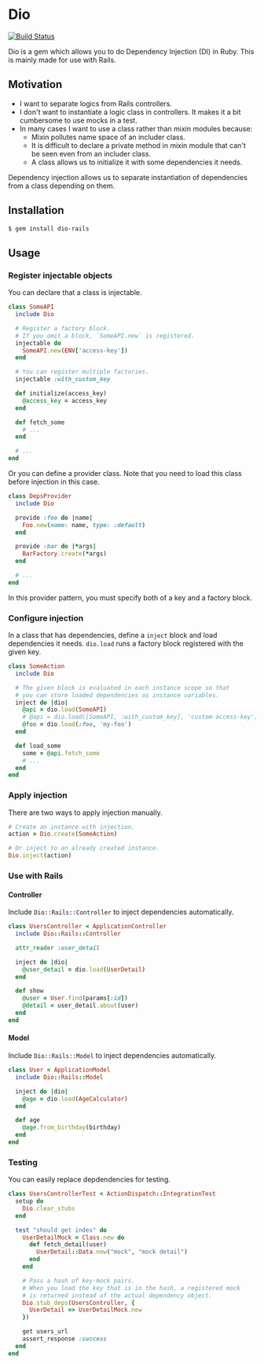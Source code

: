 # Dio

[![Build Status][travis-badge]](https://travis-ci.org/ryym/dio)

[travis-badge]: https://travis-ci.org/ryym/dio.svg?branch=master

Dio is a gem which allows you to do Dependency Injection (DI) in Ruby.
This is mainly made for use with Rails.

## Motivation

- I want to separate logics from Rails controllers.
- I don't want to instantiate a logic class in controllers.
  It makes it a bit cumbersome to use mocks in a test.
- In many cases I want to use a class rather than mixin modules because:
    - Mixin pollutes name space of an includer class.
    - It is difficult to declare a private method in mixin module
      that can't be seen even from an includer class.
    - A class allows us to initialize it with some dependencies it needs.

Dependency injection allows us to separate instantiation of dependencies from a class depending on them.

## Installation

```bash
$ gem install dio-rails
```

## Usage

### Register injectable objects

You can declare that a class is injectable.

```ruby
class SomeAPI
  include Dio

  # Register a factory block.
  # If you omit a block, `SomeAPI.new` is registered.
  injectable do
    SomeAPI.new(ENV['access-key'])
  end

  # You can register multiple factories.
  injectable :with_custom_key

  def initialize(access_key)
    @access_key = access_key
  end

  def fetch_some
    # ...
  end

  # ...
end
```

Or you can define a provider class.
Note that you need to load this class before injection in this case.

```ruby
class DepsProvider
  include Dio

  provide :foo do |name|
    Foo.new(name: name, type: :default)
  end

  provide :bar do |*args|
    BarFactory.create(*args)
  end

  # ...
end
```

In this provider pattern, you must specify both of a key and a factory block.

### Configure injection

In a class that has dependencies, define a `inject` block and
load dependencies it needs.
`dio.load` runs a factory block registered with the given key.

```ruby
class SomeAction
  include Dio

  # The given block is evaluated in each instance scope so that
  # you can store loaded dependencies as instance variables.
  inject do |dio|
    @api = dio.load(SomeAPI)
    # @api = dio.load([SomeAPI, :with_custom_key], 'custom-access-key')
    @foo = dio.load(:foo, 'my-foo')
  end

  def load_some
    some = @api.fetch_some
    # ...
  end
end
```

### Apply injection

There are two ways to apply injection manually.

```ruby
# Create an instance with injection.
action = Dio.create(SomeAction)

# Or inject to an already created instance.
Dio.inject(action)
```

### Use with Rails

#### Controller

Include `Dio::Rails::Controller` to inject dependencies automatically.

```ruby
class UsersController < ApplicationController
  include Dio::Rails::Controller

  attr_reader :user_detail

  inject do |dio|
    @user_detail = dio.load(UserDetail)
  end

  def show
    @user = User.find(params[:id])
    @detail = user_detail.about(user)
  end
end
```

#### Model

Include `Dio::Rails::Model` to inject dependencies automatically.

```ruby
class User < ApplicationModel
  include Dio::Rails::Model

  inject do |dio|
    @age = dio.load(AgeCalculator)
  end

  def age
    @age.from_birthday(birthday)
  end
end
```

### Testing

You can easily replace depdendencies for testing.

```ruby
class UsersControllerTest < ActionDispatch::IntegrationTest
  setup do
    Dio.clear_stubs
  end

  test "should get index" do
    UserDetailMock = Class.new do
      def fetch_detail(user)
        UserDetail::Data.new("mock", "mock detail")
      end
    end

    # Pass a hash of key-mock pairs.
    # When you load the key that is in the hash, a registered mock
    # is returned instead of the actual dependency object.
    Dio.stub_deps(UsersController, {
      UserDetail => UserDetailMock.new
    })

    get users_url
    assert_response :success
  end
end
```
